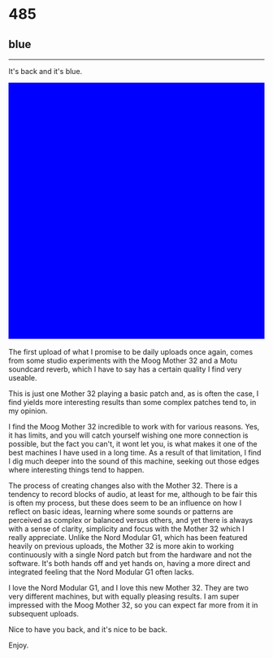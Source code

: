 # 485
## blue
---

It's back and it's blue.

![Image](/assets/img/snd00.png)

The first upload of what I promise to be daily uploads once again, comes from some studio experiments with the Moog Mother 32 and a Motu soundcard reverb, which I have to say has a certain quality I find very useable.

This is just one Mother 32 playing a basic patch and, as is often the case, I find yields more interesting results than some complex patches tend to, in my opinion.

I find the Moog Mother 32 incredible to work with for various reasons. Yes, it has limits, and you will catch yourself wishing one more connection is possible, but the fact you can't, it wont let you, is what makes it one of the best machines I have used in a long time. As a result of that limitation, I find I dig much deeper into the sound of this machine, seeking out those edges where interesting things tend to happen. 

The process of creating changes also with the Mother 32. There is a tendency to record blocks of audio, at least for me, although to be fair this is often my process, but these does seem to be an influence on how I reflect on basic ideas, learning where some sounds or patterns are perceived as complex or balanced versus others, and yet there is always with a sense of clarity, simplicity and focus with the Mother 32 which I really appreciate. Unlike the Nord Modular G1, which has been featured heavily on previous uploads, the Mother 32 is more akin to working continuously with a single Nord patch but from the hardware and not the software. It's both hands off and yet hands on, having a more direct and integrated feeling that the Nord Modular G1 often lacks.

I love the Nord Modular G1, and I love this new Mother 32. They are two very different machines, but with equally pleasing results. I am super impressed with the Moog Mother 32, so you can expect far more from it in subsequent uploads.

Nice to have you back, and it's nice to be back.

Enjoy.

